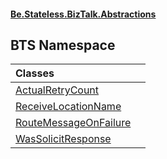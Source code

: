 #### [Be.Stateless.BizTalk.Abstractions](README.md 'README')

## BTS Namespace

| Classes | |
| :--- | :--- |
| [ActualRetryCount](ActualRetryCount.md 'BTS.ActualRetryCount') | |
| [ReceiveLocationName](ReceiveLocationName.md 'BTS.ReceiveLocationName') | |
| [RouteMessageOnFailure](RouteMessageOnFailure.md 'BTS.RouteMessageOnFailure') | |
| [WasSolicitResponse](WasSolicitResponse.md 'BTS.WasSolicitResponse') | |
